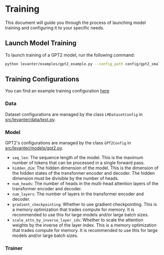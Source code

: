 # Training

This document will guide you through the process of launching model training and configuring it to your specific needs.

## Launch Model Training

To launch training of a GPT2 model, run the following command:
```bash
python levanter/examples/gpt2_example.py --config_path config/gpt2_small.yaml 
```



## Training Configurations

You can find an example training configuration [here](../config/gpt2_small.yaml)


### Data
Dataset configurations are managed by the class `LMDatasetConfig` in [src/levanter/data/text.py](src/levanter/data/text.py).

### Model
GPT2's configurations are managed by the class `GPT2Config` in [src/levanter/models/gpt2.py](src/levanter/models/gpt2.py).
- `seq_len`: The sequence length of the model. This is the maximum number of tokens that can be processed in a single forward pass.
- `hidden_dim`: The hidden dimension of the model. This is the dimension of the hidden states of the transformer encoder and decoder. The hidden dimension must be divisible by the number of heads.
- `num_heads`: The number of heads in the multi-head attention layers of the transformer encoder and decoder.
- `num_layers`: The number of layers in the transformer encoder and decoder.
- `gradient_checkpointing`: Whether to use gradient checkpointing. This is a memory optimization that trades compute for memory. It is recommended to use this for large models and/or large batch sizes.
- `scale_attn_by_inverse_layer_idx`: Whether to scale the attention weights by the inverse of the layer index. This is a memory optimization that trades compute for memory. It is recommended to use this for large models and/or large batch sizes.

### Trainer
